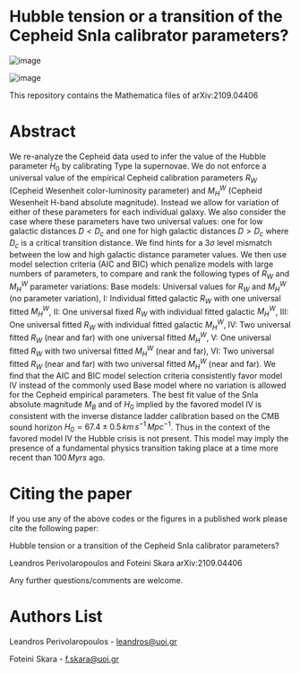 # Hubble tension or a transition of the Cepheid SnIa calibrator  parameters?

![image](https://user-images.githubusercontent.com/88026221/134061918-682651c0-eb3f-4fe4-b57b-64af0ec5bc04.png)


![image](https://user-images.githubusercontent.com/88026221/132762755-2219bd17-295a-4ed9-9988-069df39570e6.png)


This repository contains the Mathematica files of  arXiv:2109.04406  


# Abstract

We re-analyze the Cepheid data used to infer the value of the Hubble parameter $H_0$ by calibrating Type Ia supernovae. We do not enforce a universal value of the empirical Cepheid calibration parameters $R_W$ (Cepheid  Wesenheit color-luminosity parameter) and $M_H^{W}$ (Cepheid  Wesenheit H-band absolute magnitude). Instead we allow for variation of either of these parameters for each individual galaxy. We also consider the case where these parameters have two universal values: one for low galactic distances $D<D_c$ and one for high galactic distances $D>D_c$ where $D_c$ is a critical transition distance. We find hints for a $3\sigma$ level mismatch between the low and high galactic distance parameter values. We then use model selection criteria (AIC and BIC) which penalize models with large numbers of parameters, to compare and rank the following types of $R_W$ and $M_H^W$ parameter variations: Base models: Universal values for  $R_W$ and $M_H^W$ (no parameter variation), I: Individual fitted galactic $R_W$ with one universal fitted $M_H^W$, II: One universal fixed $R_W$ with individual fitted galactic $M_H^W$, III: One universal fitted $R_W$ with individual fitted galactic $M_H^W$,  IV: Two universal fitted $R_W$ (near and far) with one universal fitted $M_H^W$, V: One universal fitted $R_W$  with two universal fitted $M_H^W$ (near and far),  VI: Two universal fitted $R_W$ (near and far)  with two universal fitted $M_H^W$ (near and far). We find that the AIC and BIC  model selection criteria consistently favor model IV  instead of the commonly used Base model where no variation is allowed for the Cepheid empirical parameters. The best fit value of the SnIa absolute magnitude $M_B$ and of $H_0$ implied by the favored model IV is consistent with the inverse distance ladder calibration based on the CMB sound horizon $H_0=67.4\pm 0.5\,km\,s^{-1}\,Mpc^{-1}$. Thus in the context of the favored model IV the Hubble crisis is not present. This model may imply the presence of a fundamental physics transition taking place at a time more recent than $100\,Myrs$ ago.
# Citing the paper

If you use any of the above codes or the figures in a published work please cite the following paper:

Hubble tension or a transition of the Cepheid SnIa calibrator parameters?

Leandros Perivolaropoulos and Foteini Skara  arXiv:2109.04406


Any further questions/comments are welcome.

# Authors List

Leandros Perivolaropoulos - leandros@uoi.gr

Foteini Skara - f.skara@uoi.gr
